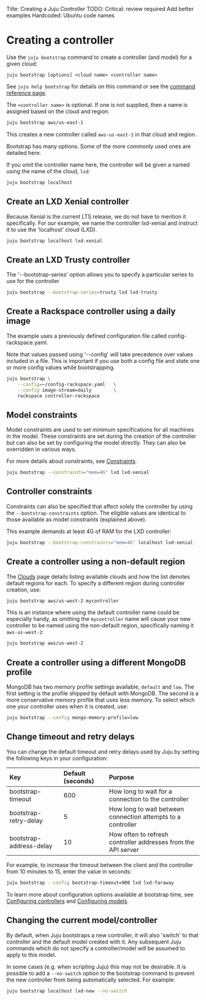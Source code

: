 Title: Creating a Juju Controller
TODO:  Critical: review required
       Add better examples
       Hardcoded: Ubuntu code names


# Creating a controller

Use the `juju bootstrap` command to create a controller (and model) for a given
cloud:

`juju bootstrap [options] <cloud name> <controller name>`

See `juju help bootstrap` for details on this command or see the
[command reference page](./commands.html#juju-bootstrap).

The `<controller name>` is optional. If one is not supplied, then a name is
assigned based on the cloud and region.

```bash
juju bootstrap aws/us-east-1
```

This creates a new controller called `aws-us-east-1` in that cloud and region.

Bootstrap has many options. Some of the more commonly used ones are detailed
here. 

If you omit the controller name here, the controller will be given a
named using the name of the cloud, `lxd`:

```bash
juju bootstrap localhost
```

## Create an LXD Xenial controller

Because Xenial is the current LTS release, we do not have to mention it
specifically. For our example, we name the controller lxd-xenial and instruct
it to use the 'localhost' cloud (LXD). 

```bash
juju bootstrap localhost lxd-xenial
```

## Create an LXD Trusty controller 

The '--bootstrap-series' option allows you to specify a particular series 
to use for the controller

```bash
juju bootstrap --bootstrap-series=trusty lxd lxd-trusty
```

## Create a Rackspace controller using a daily image

The example uses a previously defined configuration file called 
config-rackspace.yaml. 

Note that values passed using '--config' will take precedence
over values included in a file. This is important if you use both a config
file and state one or more config values while bootstrapping.

```bash
juju bootstrap \
	--config=~/config-rackspace.yaml   \
	--config image-stream=daily        \
	rackspace controller-rackspace
```

## Model constraints

Model constraints are used to set minimum specifications for all machines in
the model. These constraints are set during the creation of the controller but
can also be set by configuring the model directly. They can also be overridden
in various ways.

For
more details about constraints, see [Constraints](./reference-constraints.html).

```bash
juju bootstrap --constraints="mem=4G" lxd lxd-xenial
```

## Controller constraints

Constraints can also be specified that affect solely the controller by using
the `--bootstrap-constraints` option. The eligible values are identical to
those available as model constraints (explained above).

This example demands at least 4G of RAM for the LXD controller:

```bash
juju bootstrap --bootstrap-constraints="mem=4G" localhost lxd-xenial
```

## Create a controller using a non-default region

The [Clouds](./clouds.html) page details listing available clouds and
how the list denotes default regions for each. To specify a different
region during controller creation, use:

```bash
juju bootstrap aws/us-west-2 mycontroller
```

This is an instance where using the default controller name could be especially
handy, as omitting the `mycontroller` name will cause your new controller to
be named using the non-default region, specifically naming it `aws-us-west-2`:

```bash
juju bootstrap aws/us-west-2
```

## Create a controller using a different MongoDB profile

MongoDB has two memory profile settings available, `default` and `low`. The
first setting is the profile shipped by default with MongoDB. The second is a
more conservative memory profile that uses less memory. To select which one
your controller uses when it is created, use:

```bash
juju bootstrap --config mongo-memory-profile=low
```

## Change timeout and retry delays

You can change the default timeout and retry delays used by Juju 
by setting the following keys in your configuration:

| Key                        | Default (seconds) | Purpose |
|:---------------------------|:------------------|:---------|
bootstrap-timeout            | 600    | How long to wait for a connection to the controller
bootstrap-retry-delay        | 5      | How long to wait between connection attempts to a controller
bootstrap-address-delay      | 10     | How often to refresh controller addresses from the API server
 
For example, to increase the timeout between the client and the controller
from 10 minutes to 15, enter the value in seconds:

```bash
juju bootstrap --config bootstrap-timeout=900 lxd lxd-faraway
```


To learn more about configuration options available at bootstrap time, see
[Configuring controllers][controlconfig] and [Configuring models][modelconfig].


## Changing the current model/controller

By default, when Juju bootstraps a new controller, it will also 'switch' to that controller
and the default model created with it. Any subsequent Juju commands which do not specify a
controller/model will be assumed to apply to this model.

In some cases (e.g. when scripting Juju) this may not be desirable. It is possible to add 
a `--no-switch` option to the bootstrap command to prevent the new controller from being
automatically selected. For example:

```bash
juju bootstrap localhost lxd-new --no-switch
```


[controlconfig]: ./controllers-config.html "Configuring Juju controllers"
[modelconfig]: ./models-config.html "Configuring Juju models"
